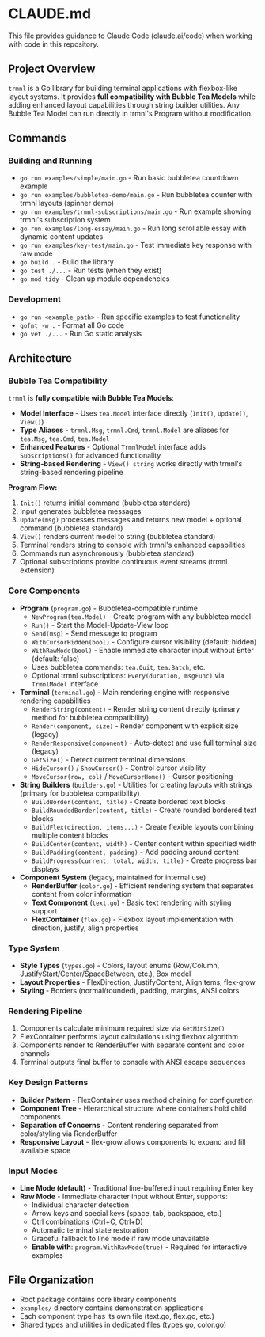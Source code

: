 # CLAUDE.md

This file provides guidance to Claude Code (claude.ai/code) when working with code in this repository.

## Project Overview

`trmnl` is a Go library for building terminal applications with flexbox-like layout systems. It provides **full compatibility with Bubble Tea Models** while adding enhanced layout capabilities through string builder utilities. Any Bubble Tea Model can run directly in trmnl's Program without modification.

## Commands

### Building and Running
- `go run examples/simple/main.go` - Run basic bubbletea countdown example
- `go run examples/bubbletea-demo/main.go` - Run bubbletea counter with trmnl layouts (spinner demo)
- `go run examples/trmnl-subscriptions/main.go` - Run example showing trmnl's subscription system
- `go run examples/long-essay/main.go` - Run long scrollable essay with dynamic content updates
- `go run examples/key-test/main.go` - Test immediate key response with raw mode
- `go build .` - Build the library
- `go test ./...` - Run tests (when they exist)
- `go mod tidy` - Clean up module dependencies

### Development
- `go run <example_path>` - Run specific examples to test functionality
- `gofmt -w .` - Format all Go code
- `go vet ./...` - Run Go static analysis

## Architecture

### Bubble Tea Compatibility
`trmnl` is **fully compatible with Bubble Tea Models**:
- **Model Interface** - Uses `tea.Model` interface directly (`Init()`, `Update()`, `View()`)
- **Type Aliases** - `trmnl.Msg`, `trmnl.Cmd`, `trmnl.Model` are aliases for `tea.Msg`, `tea.Cmd`, `tea.Model`
- **Enhanced Features** - Optional `TrmnlModel` interface adds `Subscriptions()` for advanced functionality
- **String-based Rendering** - `View() string` works directly with trmnl's string-based rendering pipeline

**Program Flow:**
1. `Init()` returns initial command (bubbletea standard)
2. Input generates bubbletea messages
3. `Update(msg)` processes messages and returns new model + optional command (bubbletea standard)
4. `View()` renders current model to string (bubbletea standard)
5. Terminal renders string to console with trmnl's enhanced capabilities
6. Commands run asynchronously (bubbletea standard)
7. Optional subscriptions provide continuous event streams (trmnl extension)

### Core Components
- **Program** (`program.go`) - Bubbletea-compatible runtime
  - `NewProgram(tea.Model)` - Create program with any bubbletea model
  - `Run()` - Start the Model-Update-View loop 
  - `Send(msg)` - Send message to program
  - `WithCursorHidden(bool)` - Configure cursor visibility (default: hidden)
  - `WithRawMode(bool)` - Enable immediate character input without Enter (default: false)
  - Uses bubbletea commands: `tea.Quit`, `tea.Batch`, etc.
  - Optional trmnl subscriptions: `Every(duration, msgFunc)` via `TrmnlModel` interface
- **Terminal** (`terminal.go`) - Main rendering engine with responsive rendering capabilities
  - `RenderString(content)` - Render string content directly (primary method for bubbletea compatibility)
  - `Render(component, size)` - Render component with explicit size (legacy)
  - `RenderResponsive(component)` - Auto-detect and use full terminal size (legacy)
  - `GetSize()` - Detect current terminal dimensions
  - `HideCursor()` / `ShowCursor()` - Control cursor visibility
  - `MoveCursor(row, col)` / `MoveCursorHome()` - Cursor positioning
- **String Builders** (`builders.go`) - Utilities for creating layouts with strings (primary for bubbletea compatibility)
  - `BuildBorder(content, title)` - Create bordered text blocks
  - `BuildRoundedBorder(content, title)` - Create rounded bordered text blocks
  - `BuildFlex(direction, items...)` - Create flexible layouts combining multiple content blocks
  - `BuildCenter(content, width)` - Center content within specified width
  - `BuildPadding(content, padding)` - Add padding around content
  - `BuildProgress(current, total, width, title)` - Create progress bar displays
- **Component System** (legacy, maintained for internal use)
  - **RenderBuffer** (`color.go`) - Efficient rendering system that separates content from color information
  - **Text Component** (`text.go`) - Basic text rendering with styling support
  - **FlexContainer** (`flex.go`) - Flexbox layout implementation with direction, justify, align properties

### Type System
- **Style Types** (`types.go`) - Colors, layout enums (Row/Column, JustifyStart/Center/SpaceBetween, etc.), Box model
- **Layout Properties** - FlexDirection, JustifyContent, AlignItems, flex-grow
- **Styling** - Borders (normal/rounded), padding, margins, ANSI colors

### Rendering Pipeline
1. Components calculate minimum required size via `GetMinSize()`
2. FlexContainer performs layout calculations using flexbox algorithm
3. Components render to RenderBuffer with separate content and color channels
4. Terminal outputs final buffer to console with ANSI escape sequences

### Key Design Patterns
- **Builder Pattern** - FlexContainer uses method chaining for configuration
- **Component Tree** - Hierarchical structure where containers hold child components
- **Separation of Concerns** - Content rendering separated from color/styling via RenderBuffer
- **Responsive Layout** - flex-grow allows components to expand and fill available space

### Input Modes
- **Line Mode (default)** - Traditional line-buffered input requiring Enter key
- **Raw Mode** - Immediate character input without Enter, supports:
  - Individual character detection
  - Arrow keys and special keys (space, tab, backspace, etc.)
  - Ctrl combinations (Ctrl+C, Ctrl+D)
  - Automatic terminal state restoration
  - Graceful fallback to line mode if raw mode unavailable
  - **Enable with**: `program.WithRawMode(true)` - Required for interactive examples

## File Organization
- Root package contains core library components
- `examples/` directory contains demonstration applications
- Each component type has its own file (text.go, flex.go, etc.)
- Shared types and utilities in dedicated files (types.go, color.go)
